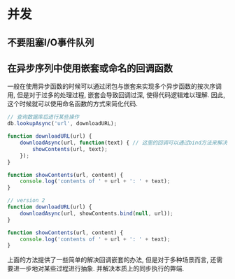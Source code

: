 # 并发

## 不要阻塞I/O事件队列

## 在异步序列中使用嵌套或命名的回调函数

一般在使用异步函数的时候可以通过闭包与嵌套来实现多个异步函数的按次序调用, 但是对于过多的处理过程, 嵌套会导致回调过深, 使得代码逻辑难以理解. 因此, 这个时候就可以使用命名函数的方式来简化代码.

```javascript
// 查询数据库后进行某些操作
db.lookupAsync('url', downloadURL);

function downloadURL(url) {
    downloadAsync(url, function(text) { // 这里的回调可以通过bind方法来解决
        showContents(url, text);
    });
}

function showContents(url, content) {
    console.log('contents of ' + url + ': ' + text);
}

// version 2
function downloadURL(url) {
    downloadAsync(url, showContents.bind(null, url));
}

function showContents(url, content) {
    console.log('contents of ' + url + ': ' + text);
}
```

上面的方法提供了一些简单的解决回调嵌套的办法, 但是对于多种场景而言, 还需要进一步地对某些过程进行抽象. 并解决本质上的同步执行的弊端.